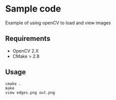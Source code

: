 # Sample code 
Example of using openCV to load and view images

## Requirements
- OpenCV 2.X
- CMake > 2.8

## Usage
    cmake .
    make
    view edges.png out.png